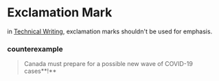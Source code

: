 # Exclamation Mark

in [Technical Writing](Technical%20Writing%206c4e93f1d55a4771a4a90adf26ce1594.md), exclamation marks shouldn't be used for emphasis.

### counterexample

> Canada must prepare for a possible new wave of COVID-19 cases**!**
>
